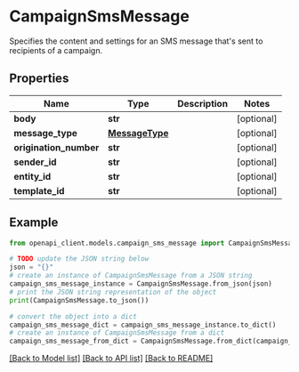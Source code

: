 # CampaignSmsMessage

Specifies the content and settings for an SMS message that's sent to recipients of a campaign.

## Properties

Name | Type | Description | Notes
------------ | ------------- | ------------- | -------------
**body** | **str** |  | [optional] 
**message_type** | [**MessageType**](MessageType.md) |  | [optional] 
**origination_number** | **str** |  | [optional] 
**sender_id** | **str** |  | [optional] 
**entity_id** | **str** |  | [optional] 
**template_id** | **str** |  | [optional] 

## Example

```python
from openapi_client.models.campaign_sms_message import CampaignSmsMessage

# TODO update the JSON string below
json = "{}"
# create an instance of CampaignSmsMessage from a JSON string
campaign_sms_message_instance = CampaignSmsMessage.from_json(json)
# print the JSON string representation of the object
print(CampaignSmsMessage.to_json())

# convert the object into a dict
campaign_sms_message_dict = campaign_sms_message_instance.to_dict()
# create an instance of CampaignSmsMessage from a dict
campaign_sms_message_from_dict = CampaignSmsMessage.from_dict(campaign_sms_message_dict)
```
[[Back to Model list]](../README.md#documentation-for-models) [[Back to API list]](../README.md#documentation-for-api-endpoints) [[Back to README]](../README.md)


